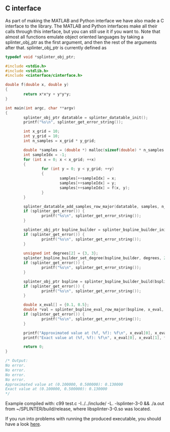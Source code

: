 ## C interface
As part of making the MATLAB and Python interface we have also made a C interface to the library. The MATLAB and Python interfaces make all their calls through this interface, but you can still use it if you want to. Note that almost all functions emulate object oriented languages by taking a splinter_obj_ptr as the first argument, and then the rest of the arguments after that.
splinter_obj_ptr is currently defined as
```c
typedef void *splinter_obj_ptr;
```

```c
#include <stdio.h>
#include <stdlib.h>
#include <cinterface/cinterface.h>

double f(double x, double y)
{
        return x*x*y + y*y*y;
}

int main(int argc, char **argv)
{
        splinter_obj_ptr datatable = splinter_datatable_init();
        printf("%s\n", splinter_get_error_string());

        int x_grid = 10;
        int y_grid = 10;
        int n_samples = x_grid * y_grid;

        double *samples = (double *) malloc(sizeof(double) * n_samples * 3);
        int sampleIdx = -1;
        for (int x = 0; x < x_grid; ++x)
        {
                for (int y = 0; y < y_grid; ++y)
                {
                        samples[++sampleIdx] = x;
                        samples[++sampleIdx] = y;
                        samples[++sampleIdx] = f(x, y);
                }
        }

        splinter_datatable_add_samples_row_major(datatable, samples, n_samples, 2);
        if (splinter_get_error()) {
                printf("%s\n", splinter_get_error_string());
        }

        splinter_obj_ptr bspline_builder = splinter_bspline_builder_init(datatable);
        if (splinter_get_error()) {
                printf("%s\n", splinter_get_error_string());
        }
        
        unsigned int degrees[2] = {3, 3};
        splinter_bspline_builder_set_degree(bspline_builder, degrees, 2);
        if (splinter_get_error()) {
                printf("%s\n", splinter_get_error_string());
        }

        splinter_obj_ptr bspline = splinter_bspline_builder_build(bspline_builder);
        if (splinter_get_error()) {
                printf("%s\n", splinter_get_error_string());
        }

        double x_eval[] = {0.1, 0.5};
        double *val = splinter_bspline_eval_row_major(bspline, x_eval, 2);
        if (splinter_get_error()) {
                printf("%s\n", splinter_get_error_string());
        }

        printf("Approximated value at (%f, %f): %f\n", x_eval[0], x_eval[1], val[0]);
        printf("Exact value at (%f, %f): %f\n", x_eval[0], x_eval[1], f(x_eval[0], x_eval[1]));

        return 0;
}

/* Output:
No error.
No error.
No error.
No error.
Approximated value at (0.100000, 0.500000): 0.130000
Exact value at (0.100000, 0.500000): 0.130000
*/
```
Example compiled with: c99 test.c -I../../include/ -L. -lsplinter-3-0 && ./a.out
from ~/SPLINTER/build/release, where libsplinter-3-0.so was located.

If you run into problems with running the produced executable, you should have a look [here](http://tldp.org/HOWTO/Program-Library-HOWTO/shared-libraries.html).
